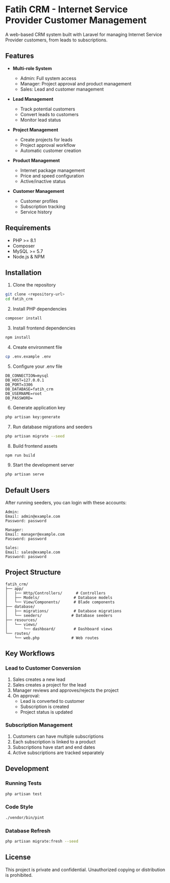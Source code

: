 # Fatih CRM - Internet Service Provider Customer Management

A web-based CRM system built with Laravel for managing Internet Service Provider customers, from leads to subscriptions.

## Features

- **Multi-role System**
  - Admin: Full system access
  - Manager: Project approval and product management
  - Sales: Lead and customer management

- **Lead Management**
  - Track potential customers
  - Convert leads to customers
  - Monitor lead status

- **Project Management**
  - Create projects for leads
  - Project approval workflow
  - Automatic customer creation

- **Product Management**
  - Internet package management
  - Price and speed configuration
  - Active/inactive status

- **Customer Management**
  - Customer profiles
  - Subscription tracking
  - Service history

## Requirements

- PHP >= 8.1
- Composer
- MySQL >= 5.7
- Node.js & NPM

## Installation

1. Clone the repository
```bash
git clone <repository-url>
cd fatih_crm
```

2. Install PHP dependencies
```bash
composer install
```

3. Install frontend dependencies
```bash
npm install
```

4. Create environment file
```bash
cp .env.example .env
```

5. Configure your .env file
```env
DB_CONNECTION=mysql
DB_HOST=127.0.0.1
DB_PORT=3306
DB_DATABASE=fatih_crm
DB_USERNAME=root
DB_PASSWORD=
```

6. Generate application key
```bash
php artisan key:generate
```

7. Run database migrations and seeders
```bash
php artisan migrate --seed
```

8. Build frontend assets
```bash
npm run build
```

9. Start the development server
```bash
php artisan serve
```

## Default Users

After running seeders, you can login with these accounts:

```
Admin:
Email: admin@example.com
Password: password

Manager:
Email: manager@example.com
Password: password

Sales:
Email: sales@example.com
Password: password
```

## Project Structure

```
fatih_crm/
├── app/
│   ├── Http/Controllers/      # Controllers
│   ├── Models/               # Database models
│   └── View/Components/      # Blade components
├── database/
│   ├── migrations/           # Database migrations
│   └── seeders/             # Database seeders
├── resources/
│   └── views/
│       └── dashboard/        # Dashboard views
└── routes/
    └── web.php              # Web routes
```

## Key Workflows

### Lead to Customer Conversion

1. Sales creates a new lead
2. Sales creates a project for the lead
3. Manager reviews and approves/rejects the project
4. On approval:
   - Lead is converted to customer
   - Subscription is created
   - Project status is updated

### Subscription Management

1. Customers can have multiple subscriptions
2. Each subscription is linked to a product
3. Subscriptions have start and end dates
4. Active subscriptions are tracked separately

## Development

### Running Tests
```bash
php artisan test
```

### Code Style
```bash
./vendor/bin/pint
```

### Database Refresh
```bash
php artisan migrate:fresh --seed
```

## License

This project is private and confidential. Unauthorized copying or distribution is prohibited.
